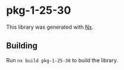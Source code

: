 # pkg-1-25-30

This library was generated with [Nx](https://nx.dev).

## Building

Run `nx build pkg-1-25-30` to build the library.
